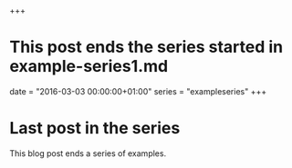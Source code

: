 +++
# This post ends the series started in example-series1.md
date = "2016-03-03 00:00:00+01:00"
series = "exampleseries"
+++

# Last post in the series

This blog post ends a series of examples.

